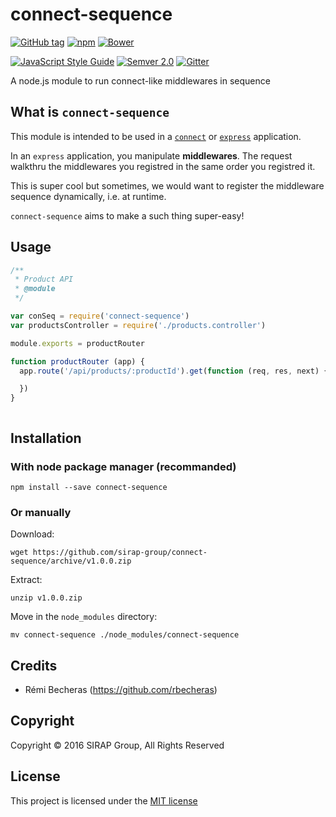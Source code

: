# connect-sequence

[![GitHub tag](https://img.shields.io/github/tag/sirap-group/connect-sequence.svg?maxAge=2592000?style=plastic)](git@github.com:sirap-group/connect-sequence.git)
[![npm](https://img.shields.io/npm/v/connect-sequence.svg?maxAge=2592000?style=plastic)](https://www.npmjs.com/package/connect-sequence)
[![Bower](https://img.shields.io/bower/v/connect-sequence.svg?maxAge=2592000?style=plastic)](https://github.com/sirap-group/connect-sequence)

[![JavaScript Style Guide](https://img.shields.io/badge/code%20style-standard-brightgreen.svg)](http://standardjs.com/)
[![Semver 2.0](https://img.shields.io/badge/Versioning-Semver%202.0-brightgreen.svg)](http://semver.org/)
[![Gitter](https://img.shields.io/gitter/room/nwjs/nw.js.svg?maxAge=2592000?style=plastic)](https://github.com/sirap-group/connect-sequence)

A node.js module to run connect-like middlewares in sequence

## What is `connect-sequence`

This module is intended to be used in a [`connect`](https://github.com/senchalabs/connect) or [`express`](http://expressjs.com) application.

In an `express` application, you manipulate **middlewares**. The request walkthru the middlewares you registred in the same order you registred it.

This is super cool but sometimes, we would want to register the middleware sequence dynamically, i.e. at runtime.

`connect-sequence` aims to make a such thing super-easy!


## Usage

```js
/**
 * Product API
 * @module
 */

var conSeq = require('connect-sequence')
var productsController = require('./products.controller')

module.exports = productRouter

function productRouter (app) {
  app.route('/api/products/:productId').get(function (req, res, next) {

  })
}



```

## Installation

### With node package manager (recommanded)

    npm install --save connect-sequence

### Or manually

Download:

    wget https://github.com/sirap-group/connect-sequence/archive/v1.0.0.zip

Extract:

    unzip v1.0.0.zip

Move in the `node_modules` directory:

    mv connect-sequence ./node_modules/connect-sequence

## Credits

- Rémi Becheras (https://github.com/rbecheras)

## Copyright

Copyright © 2016 SIRAP Group, All Rights Reserved

## License

This project is licensed under the [MIT license](LICENSE)
